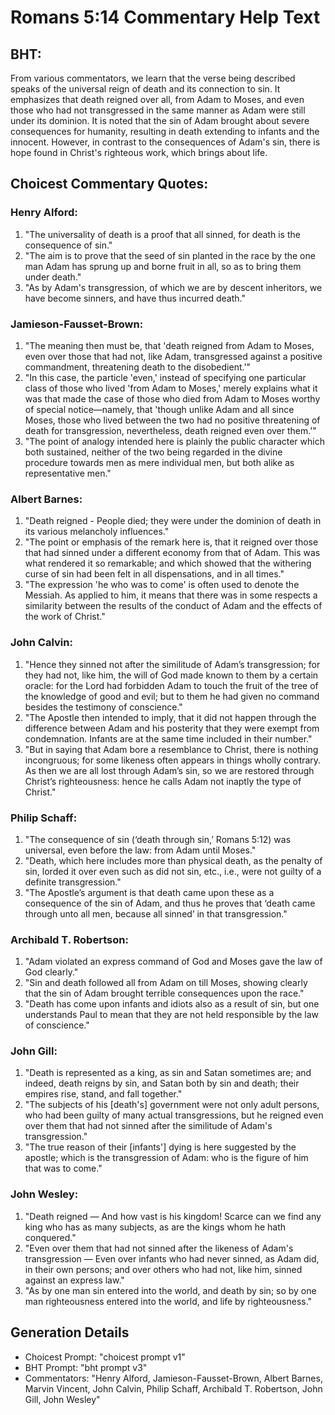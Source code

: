 # Romans 5:14 Commentary Help Text

## BHT:
From various commentators, we learn that the verse being described speaks of the universal reign of death and its connection to sin. It emphasizes that death reigned over all, from Adam to Moses, and even those who had not transgressed in the same manner as Adam were still under its dominion. It is noted that the sin of Adam brought about severe consequences for humanity, resulting in death extending to infants and the innocent. However, in contrast to the consequences of Adam's sin, there is hope found in Christ's righteous work, which brings about life.

## Choicest Commentary Quotes:
### Henry Alford:
1. "The universality of death is a proof that all sinned, for death is the consequence of sin."
2. "The aim is to prove that the seed of sin planted in the race by the one man Adam has sprung up and borne fruit in all, so as to bring them under death."
3. "As by Adam's transgression, of which we are by descent inheritors, we have become sinners, and have thus incurred death."

### Jamieson-Fausset-Brown:
1. "The meaning then must be, that 'death reigned from Adam to Moses, even over those that had not, like Adam, transgressed against a positive commandment, threatening death to the disobedient.'"
2. "In this case, the particle 'even,' instead of specifying one particular class of those who lived 'from Adam to Moses,' merely explains what it was that made the case of those who died from Adam to Moses worthy of special notice—namely, that 'though unlike Adam and all since Moses, those who lived between the two had no positive threatening of death for transgression, nevertheless, death reigned even over them.'"
3. "The point of analogy intended here is plainly the public character which both sustained, neither of the two being regarded in the divine procedure towards men as mere individual men, but both alike as representative men."

### Albert Barnes:
1. "Death reigned - People died; they were under the dominion of death in its various melancholy influences."
2. "The point or emphasis of the remark here is, that it reigned over those that had sinned under a different economy from that of Adam. This was what rendered it so remarkable; and which showed that the withering curse of sin had been felt in all dispensations, and in all times."
3. "The expression 'he who was to come' is often used to denote the Messiah. As applied to him, it means that there was in some respects a similarity between the results of the conduct of Adam and the effects of the work of Christ."

### John Calvin:
1. "Hence they sinned not after the similitude of Adam’s transgression; for they had not, like him, the will of God made known to them by a certain oracle: for the Lord had forbidden Adam to touch the fruit of the tree of the knowledge of good and evil; but to them he had given no command besides the testimony of conscience."
2. "The Apostle then intended to imply, that it did not happen through the difference between Adam and his posterity that they were exempt from condemnation. Infants are at the same time included in their number."
3. "But in saying that Adam bore a resemblance to Christ, there is nothing incongruous; for some likeness often appears in things wholly contrary. As then we are all lost through Adam’s sin, so we are restored through Christ’s righteousness: hence he calls Adam not inaptly the type of Christ."

### Philip Schaff:
1. "The consequence of sin (‘death through sin,’ Romans 5:12) was universal, even before the law: from Adam until Moses."
2. "Death, which here includes more than physical death, as the penalty of sin, lorded it over even such as did not sin, etc., i.e., were not guilty of a definite transgression."
3. "The Apostle’s argument is that death came upon these as a consequence of the sin of Adam, and thus he proves that ‘death came through unto all men, because all sinned’ in that transgression."

### Archibald T. Robertson:
1. "Adam violated an express command of God and Moses gave the law of God clearly."
2. "Sin and death followed all from Adam on till Moses, showing clearly that the sin of Adam brought terrible consequences upon the race."
3. "Death has come upon infants and idiots also as a result of sin, but one understands Paul to mean that they are not held responsible by the law of conscience."

### John Gill:
1. "Death is represented as a king, as sin and Satan sometimes are; and indeed, death reigns by sin, and Satan both by sin and death; their empires rise, stand, and fall together."
2. "The subjects of his [death's] government were not only adult persons, who had been guilty of many actual transgressions, but he reigned even over them that had not sinned after the similitude of Adam's transgression."
3. "The true reason of their [infants'] dying is here suggested by the apostle; which is the transgression of Adam: who is the figure of him that was to come."

### John Wesley:
1. "Death reigned — And how vast is his kingdom! Scarce can we find any king who has as many subjects, as are the kings whom he hath conquered."
2. "Even over them that had not sinned after the likeness of Adam's transgression — Even over infants who had never sinned, as Adam did, in their own persons; and over others who had not, like him, sinned against an express law."
3. "As by one man sin entered into the world, and death by sin; so by one man righteousness entered into the world, and life by righteousness."


## Generation Details
- Choicest Prompt: "choicest prompt v1"
- BHT Prompt: "bht prompt v3"
- Commentators: "Henry Alford, Jamieson-Fausset-Brown, Albert Barnes, Marvin Vincent, John Calvin, Philip Schaff, Archibald T. Robertson, John Gill, John Wesley"

